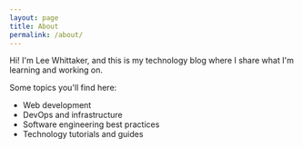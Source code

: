 ```yaml
---
layout: page
title: About
permalink: /about/
---
```


Hi! I'm Lee Whittaker, and this is my technology blog where I share what I'm learning and working on.

Some topics you'll find here:
- Web development
- DevOps and infrastructure
- Software engineering best practices
- Technology tutorials and guides